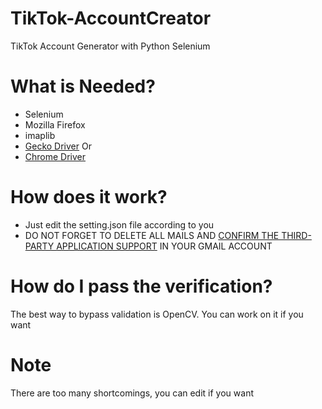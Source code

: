 # TikTok-AccountCreator
TikTok Account Generator with Python Selenium

# What is Needed?
- Selenium
- Mozilla Firefox
- imaplib
- <a href="https://github.com/mozilla/geckodriver/releases">Gecko Driver</a>
Or
- <a href="https://sites.google.com/a/chromium.org/chromedriver/downloads">Chrome Driver</a>

# How does it work?
- Just edit the setting.json file according to you
- DO NOT FORGET TO DELETE ALL MAILS AND <a href="https://myaccount.google.com/lesssecureapps?pli=1">CONFIRM THE THIRD-PARTY APPLICATION SUPPORT</a> IN YOUR GMAIL ACCOUNT

# How do I pass the verification?
The best way to bypass validation is OpenCV. You can work on it if you want

# Note
There are too many shortcomings, you can edit if you want
